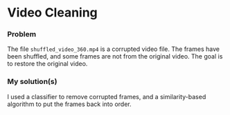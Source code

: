 # Video Cleaning

### Problem

The file `shuffled_video_360.mp4` is a corrupted video file. The frames have been shuffled, and some frames are not from the original video. The goal is to restore the original video. 

### My solution(s)

I used a classifier to remove corrupted frames, and a similarity-based algorithm to put the frames back into order.
